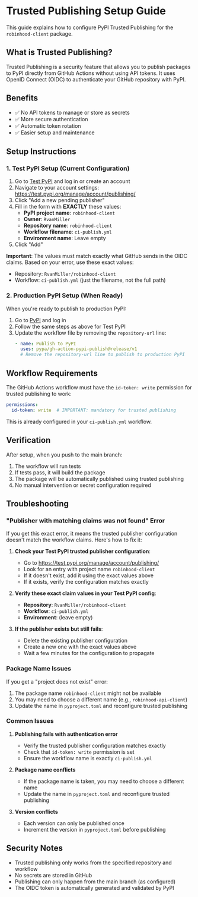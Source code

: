 # Trusted Publishing Setup Guide

This guide explains how to configure PyPI Trusted Publishing for the `robinhood-client` package.

## What is Trusted Publishing?

Trusted Publishing is a security feature that allows you to publish packages to PyPI directly from GitHub Actions without using API tokens. It uses OpenID Connect (OIDC) to authenticate your GitHub repository with PyPI.

## Benefits

- ✅ No API tokens to manage or store as secrets
- ✅ More secure authentication
- ✅ Automatic token rotation
- ✅ Easier setup and maintenance

## Setup Instructions

### 1. Test PyPI Setup (Current Configuration)

1. Go to [Test PyPI](https://test.pypi.org/) and log in or create an account
2. Navigate to your account settings: https://test.pypi.org/manage/account/publishing/
3. Click "Add a new pending publisher"
4. Fill in the form with **EXACTLY** these values:
   - **PyPI project name**: `robinhood-client`
   - **Owner**: `RvanMiller`
   - **Repository name**: `robinhood-client`
   - **Workflow filename**: `ci-publish.yml`
   - **Environment name**: Leave empty
5. Click "Add"

**Important**: The values must match exactly what GitHub sends in the OIDC claims. Based on your error, use these exact values:
- Repository: `RvanMiller/robinhood-client`
- Workflow: `ci-publish.yml` (just the filename, not the full path)

### 2. Production PyPI Setup (When Ready)

When you're ready to publish to production PyPI:

1. Go to [PyPI](https://pypi.org/) and log in
2. Follow the same steps as above for Test PyPI
3. Update the workflow file by removing the `repository-url` line:
   ```yaml
   - name: Publish to PyPI
     uses: pypa/gh-action-pypi-publish@release/v1
     # Remove the repository-url line to publish to production PyPI
   ```

## Workflow Requirements

The GitHub Actions workflow must have the `id-token: write` permission for trusted publishing to work:

```yaml
permissions:
  id-token: write  # IMPORTANT: mandatory for trusted publishing
```

This is already configured in your `ci-publish.yml` workflow.

## Verification

After setup, when you push to the main branch:

1. The workflow will run tests
2. If tests pass, it will build the package
3. The package will be automatically published using trusted publishing
4. No manual intervention or secret configuration required

## Troubleshooting

### "Publisher with matching claims was not found" Error

If you get this exact error, it means the trusted publisher configuration doesn't match the workflow claims. Here's how to fix it:

1. **Check your Test PyPI trusted publisher configuration**:
   - Go to https://test.pypi.org/manage/account/publishing/
   - Look for an entry with project name `robinhood-client`
   - If it doesn't exist, add it using the exact values above
   - If it exists, verify the configuration matches exactly

2. **Verify these exact claim values in your Test PyPI config**:
   - **Repository**: `RvanMiller/robinhood-client`
   - **Workflow**: `ci-publish.yml`
   - **Environment**: (leave empty)

3. **If the publisher exists but still fails**:
   - Delete the existing publisher configuration
   - Create a new one with the exact values above
   - Wait a few minutes for the configuration to propagate

### Package Name Issues

If you get a "project does not exist" error:
1. The package name `robinhood-client` might not be available
2. You may need to choose a different name (e.g., `robinhood-api-client`)
3. Update the name in `pyproject.toml` and reconfigure trusted publishing

### Common Issues

1. **Publishing fails with authentication error**
   - Verify the trusted publisher configuration matches exactly
   - Check that `id-token: write` permission is set
   - Ensure the workflow name is exactly `ci-publish.yml`

2. **Package name conflicts**
   - If the package name is taken, you may need to choose a different name
   - Update the name in `pyproject.toml` and reconfigure trusted publishing

3. **Version conflicts**
   - Each version can only be published once
   - Increment the version in `pyproject.toml` before publishing

## Security Notes

- Trusted publishing only works from the specified repository and workflow
- No secrets are stored in GitHub
- Publishing can only happen from the main branch (as configured)
- The OIDC token is automatically generated and validated by PyPI
